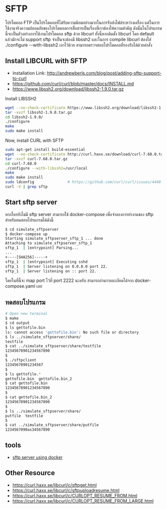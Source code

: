 # SFTP

โปรโตคอล FTP เป็นโปรโตคอลที่ได้รับความนิยมอย่างมากในการรับส่งไฟล์ระหว่างเครื่อง
แต่ในการใช้งานจริงความปลอดภัยของโปรโตคอลการสื่อสารเป็นเรื่องที่เราต้องให้ความสำคัญ
ดังนั้นในโปรแกรมนี้จะเป็นตัวอย่างการใช้งานโปรโตคอล sftp ด้วย libcurl
ทั้งนี้หากติดตั้ง libcurl โดย default แล้วมักจะไม่ support sftp จำเป็นจะต้องมี libssh2
และในการ compile libcurl ต้องใส่ ./configure --with-libssh2 เอาไว้ด้วย
สามารถตรวจสอบโปรโตคอลที่รองรับได้ด้วยคำสั่ง

## Install LIBCURL with SFTP

- Installation Link: http://andrewberls.com/blog/post/adding-sftp-support-to-curl
- https://github.com/curl/curl/blob/master/docs/INSTALL.md
- https://www.libssh2.org/download/libssh2-1.9.0.tar.gz

Install LIBSSH2

``` bash
wget --no-check-certificate https://www.libssh2.org/download/libssh2-1.9.0.tar.gz
tar -xvzf libssh2-1.9.0.tar.gz
cd libssh2-1.9.0/
./configure
make
sudo make install
```

Now, install CURL with SFTP

``` bash
sudo apt-get install build-essential
wget --no-check-certificate http://curl.haxx.se/download/curl-7.68.0.tar.gz
tar -xvzf curl-7.68.0.tar.gz
cd curl-7.68.0
./configure --with-libssh2=/usr/local
make
sudo make install
sudo ldconfig               # https://github.com/curl/curl/issues/4448
curl -V | grep sftp
```

## Start sftp server

หากใครยังไม่มี sftp server สามารถใช้ docker-compose เพื่อจำลองการทำงานของ sftp สำหรับทดสอบโปรแกรมได้ดังนี้

``` bash
$ cd simulate_sftpserver
$ docker-compose up
Starting simulate_sftpserver_sftp_1 ... done
Attaching to simulate_sftpserver_sftp_1
sftp_1  | [entrypoint] Parsing...
...
+----[SHA256]-----+
sftp_1  | [entrypoint] Executing sshd
sftp_1  | Server listening on 0.0.0.0 port 22.
sftp_1  | Server listening on :: port 22.
```

โดยในที่นี้จะ map port ไว้ที่ port 2222 นะครับ สามารถอ่านรายละเอียดได้จาก docker-compose.yaml เลย

## ทดสอบโปรแกรม

``` bash
# Open new terminal
$ make
$ cd output
$ ls gettofile.bin
ls: cannot access 'gettofile.bin': No such file or directory
$ ls ../simulate_sftpserver/share/
testfile
$ cat ../simulate_sftpserver/share/testfile
12345678901234567890
$
$ ./sftpclient
12345678901234567
$
$ ls gettofile.*
gettofile.bin  gettofile.bin_2
$ cat gettofile.bin
12345678901234567890
$
$ cat gettofile.bin_2
12345678901234567890
$
$ ls ../simulate_sftpserver/share/
putfile  testfile
$
$ cat ../simulate_sftpserver/share/putfile
1234567890as34567890
```

## tools

- [sftp server using docker](https://github.com/fixate/docker-sftp)

## Other Resource

- https://curl.haxx.se/libcurl/c/sftpget.html
- https://curl.haxx.se/libcurl/c/sftpuploadresume.html
- https://curl.haxx.se/libcurl/c/CURLOPT_RESUME_FROM.html
- https://curl.haxx.se/libcurl/c/CURLOPT_RESUME_FROM_LARGE.html
